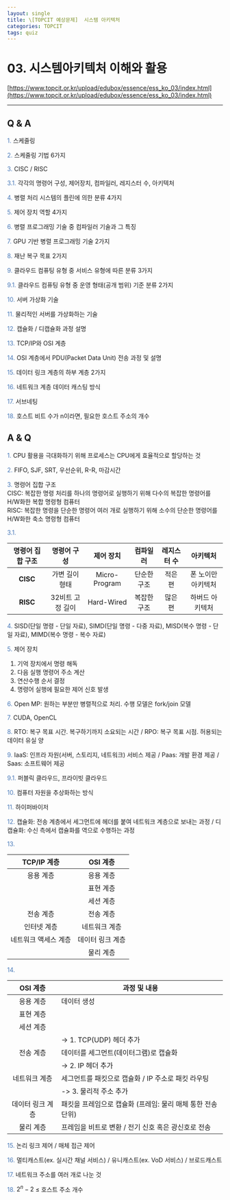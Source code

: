 ```yaml
---
layout: single
title: \[TOPCIT 예상문제]  시스템 아키텍처
categories: TOPCIT
tags: quiz
---
```


# 03. 시스템아키텍처 이해와 활용

[https://www.topcit.or.kr/upload/edubox/essence/ess_ko_03/index.html](https://www.topcit.or.kr/upload/edubox/essence/ess_ko_03/index.html)

---
## Q & A

<span style="color:#4a7ab9"> 1.</span> 스케줄링  

<span style="color:#4a7ab9"> 2.</span> 스케줄링 기법 6가지    

<span style="color:#4a7ab9"> 3.</span> CISC / RISC    

<span style="color:#4a7ab9"> 3.1.</span> 각각의 명령어 구성, 제어장치, 컴파일러, 레지스터 수, 아키텍처    

<span style="color:#4a7ab9"> 4.</span> 병렬 처리 시스템의 플린에 의한 분류 4가지      

<span style="color:#4a7ab9"> 5.</span> 제어 장치 역할 4가지       

<span style="color:#4a7ab9"> 6.</span> 병렬 프로그래밍 기술 중 컴파일러 기술과 그 특징    

<span style="color:#4a7ab9"> 7.</span> GPU 기반 병렬 프로그래밍 기술 2가지    

<span style="color:#4a7ab9"> 8.</span> 재난 복구 목표 2가지  

<span style="color:#4a7ab9"> 9.</span> 클라우드 컴퓨팅 유형 중 서비스 유형에 따른 분류 3가지    

<span style="color:#4a7ab9"> 9.1.</span> 클라우드 컴퓨팅 유형 중 운영 형태(공개 범위) 기준 분류 2가지    

<span style="color:#4a7ab9"> 10.</span> 서버 가상화 기술    

<span style="color:#4a7ab9"> 11.</span> 물리적인 서버를 가상화하는 기술    

<span style="color:#4a7ab9"> 12.</span> 캡슐화 / 디캡슐화 과정 설명    

<span style="color:#4a7ab9"> 13.</span> TCP/IP와 OSI 계층    

<span style="color:#4a7ab9"> 14.</span> OSI 계층에서 PDU(Packet Data Unit) 전송 과정 및 설명    

<span style="color:#4a7ab9"> 15.</span> 데이터 링크 계층의 하부 계층 2가지  

<span style="color:#4a7ab9"> 16.</span> 네트워크 계층 데이터 캐스팅 방식  

<span style="color:#4a7ab9"> 17.</span> 서브네팅  
 
<span style="color:#4a7ab9"> 18.</span> 호스트 비트 수가 n이라면, 필요한 호스트 주소의 개수   
   

## A & Q

<span style="color:#4a7ab9"> 1.</span> CPU 활용을 극대화하기 위해 프로세스는 CPU에게 효율적으로 할당하는 것  

<span style="color:#4a7ab9"> 2.</span> FIFO, SJF, SRT, 우선순위, R-R, 마감시간    

<span style="color:#4a7ab9"> 3.</span> 명령어 집합 구조  
CISC: 복잡한 명령 처리를 하나의 명령어로 실행하기 위해 다수의 복잡한 명령어를 H/W화한 복합 명령형 컴퓨터     
RISC: 복잡한 명령을 단순한 명령어 여러 개로 실행하기 위해 소수의 단순한 명령어를 H/W화한 축소 명령형 컴퓨터     

<span style="color:#4a7ab9"> 3.1.</span>   



| 명령어 집합 구조 | 명령어 구성       | 제어 장치       | 컴파일러       | 레지스터 수       | 아키텍처       |
|:----------------:|:----------------:|:----------------:|:----------------:|:----------------:|:----------------:|
| **CISC**   | 가변 길이 형태   | Micro-Program   | 단순한 구조   | 적은 편   | 폰 노이만 아키텍처   |
| **RISC**   | 32비트 고정 길이   | Hard-Wired   | 복잡한 구조   | 많은 편   | 하버드 아키텍처   |


<span style="color:#4a7ab9"> 4.</span> SISD(단일 명령 - 단일 자료), SIMD(단일 명령 - 다중 자료), MISD(복수 명령 - 단일 자료), MIMD(복수 명령 - 복수 자료)        

<span style="color:#4a7ab9"> 5.</span> 제어 장치  
1) 기억 장치에서 명령 해독  
2) 다음 실행 명령어 주소 계산  
3) 연산수행 순서 결정  
4) 명령어 실행에 필요한 제어 신호 발생  
      
<span style="color:#4a7ab9"> 6.</span> Open MP: 원하는 부분만 병렬적으로 처리. 수행 모델은 fork/join 모델      

<span style="color:#4a7ab9"> 7.</span> CUDA, OpenCL    

<span style="color:#4a7ab9"> 8.</span> RTO: 복구 목표 시간. 복구하기까지 소요되는 시간 / RPO: 복구 목표 시점. 허용되는 데이터 유실 양    

<span style="color:#4a7ab9"> 9.</span> IaaS: 인프라 자원(서버, 스토리지, 네트워크) 서비스 제공 / Paas: 개발 환경 제공 / Saas: 소프트웨어 제공      

<span style="color:#4a7ab9"> 9.1.</span> 퍼블릭 클라우드, 프라이빗 클라우드    

<span style="color:#4a7ab9"> 10.</span> 컴퓨터 자원을 추상화하는 방식    

<span style="color:#4a7ab9"> 11.</span> 하이퍼바이저    

<span style="color:#4a7ab9"> 12.</span> 캡슐화: 전송 계층에서 세그먼트에 헤더를 붙여 네트워크 계층으로 보내는 과정 / 디캡슐화: 수신 측에서 캡슐화를 역으로 수행하는 과정      

<span style="color:#4a7ab9"> 13.</span>   



| TCP/IP 계층 | OSI 계층       |
|:----------------:|:----------------:|
| 응용 계층   | 응용 계층   |
|    | 표현 계층   |
|    | 세션 계층   |
| 전송 계층   | 전송 계층   |
| 인터넷 계층   | 네트워크 계층   |
| 네트워크 액세스 계층   | 데이터 링크 계층   |
|    | 물리 계층   |  
  
<span style="color:#4a7ab9"> 14.</span>    



| OSI 계층 | 과정 및 내용       |
|:----------------:|----------------|
| 응용 계층   | 데이터 생성   |
| 표현 계층   |    |
| 세션 계층   |    |
|    | -> 1. TCP(UDP) 헤더 추가   |
| 전송 계층   | 데이터를 세그먼트(데이터그램)로 캡슐화   |
|    | -> 2. IP 헤더 추가   |
| 네트워크 계층   | 세그먼트를 패킷으로 캡슐화 / IP 주소로 패킷 라우팅   |
|    | -> 3. 물리적 주소 추가   |
| 데이터 링크 계층   | 패킷을 프레임으로 캡슐화 (프레임: 물리 매체 통한 전송 단위)   |
| 물리 계층   | 프레임을 비트로 변환 / 전기 신호 혹은 광신호로 전송   |  

<span style="color:#4a7ab9"> 15.</span> 논리 링크 제어 / 매체 접근 제어    

<span style="color:#4a7ab9"> 16.</span> 멀티캐스트(ex. 실시간 채널 서비스) / 유니캐스트(ex. VoD 서비스) / 브로드캐스트    

<span style="color:#4a7ab9"> 17.</span> 네트워크 주소를 여러 개로 나눈 것    
 
<span style="color:#4a7ab9"> 18.</span> $2^n-2$ $\leq$ 호스트 주소 개수     
